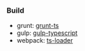 ### Build

- grunt: [grunt-ts](https://www.npmjs.com/package/grunt-ts)
- gulp: [gulp-typescript](https://www.npmjs.com/package/gulp-typescript)
- webpack: [ts-loader](https://www.npmjs.com/package/ts-loader)
